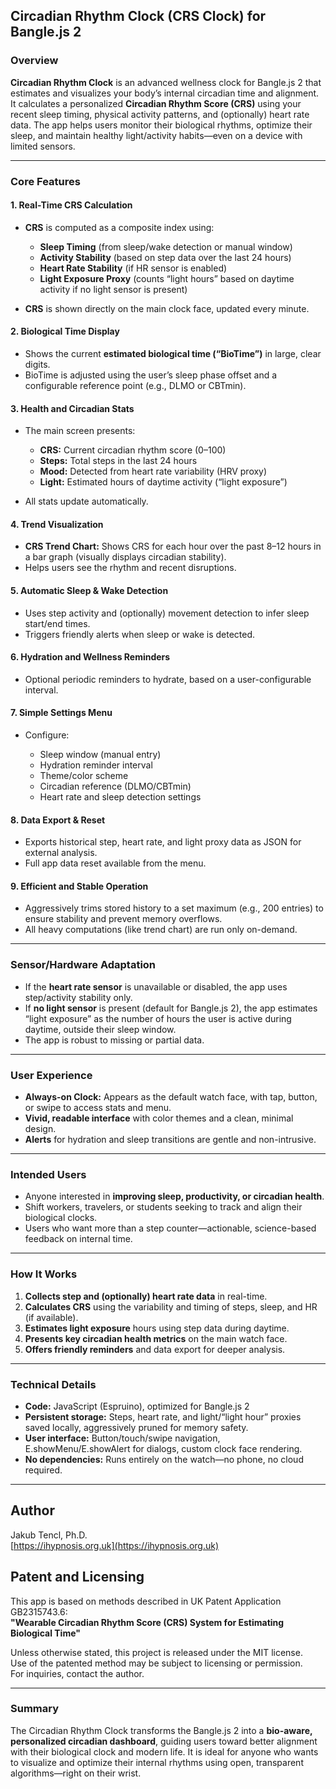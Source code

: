 ## Circadian Rhythm Clock (CRS Clock) for Bangle.js 2

### **Overview**

**Circadian Rhythm Clock** is an advanced wellness clock for Bangle.js 2 that estimates and visualizes your body’s internal circadian time and alignment. It calculates a personalized **Circadian Rhythm Score (CRS)** using your recent sleep timing, physical activity patterns, and (optionally) heart rate data. The app helps users monitor their biological rhythms, optimize their sleep, and maintain healthy light/activity habits—even on a device with limited sensors.

---

### **Core Features**

#### **1. Real-Time CRS Calculation**

* **CRS** is computed as a composite index using:

  * **Sleep Timing** (from sleep/wake detection or manual window)
  * **Activity Stability** (based on step data over the last 24 hours)
  * **Heart Rate Stability** (if HR sensor is enabled)
  * **Light Exposure Proxy** (counts “light hours” based on daytime activity if no light sensor is present)
* **CRS** is shown directly on the main clock face, updated every minute.

#### **2. Biological Time Display**

* Shows the current **estimated biological time (“BioTime”)** in large, clear digits.
* BioTime is adjusted using the user’s sleep phase offset and a configurable reference point (e.g., DLMO or CBTmin).

#### **3. Health and Circadian Stats**

* The main screen presents:

  * **CRS:** Current circadian rhythm score (0–100)
  * **Steps:** Total steps in the last 24 hours
  * **Mood:** Detected from heart rate variability (HRV proxy)
  * **Light:** Estimated hours of daytime activity (“light exposure”)
* All stats update automatically.

#### **4. Trend Visualization**

* **CRS Trend Chart:** Shows CRS for each hour over the past 8–12 hours in a bar graph (visually displays circadian stability).
* Helps users see the rhythm and recent disruptions.

#### **5. Automatic Sleep & Wake Detection**

* Uses step activity and (optionally) movement detection to infer sleep start/end times.
* Triggers friendly alerts when sleep or wake is detected.

#### **6. Hydration and Wellness Reminders**

* Optional periodic reminders to hydrate, based on a user-configurable interval.

#### **7. Simple Settings Menu**

* Configure:

  * Sleep window (manual entry)
  * Hydration reminder interval
  * Theme/color scheme
  * Circadian reference (DLMO/CBTmin)
  * Heart rate and sleep detection settings

#### **8. Data Export & Reset**

* Exports historical step, heart rate, and light proxy data as JSON for external analysis.
* Full app data reset available from the menu.

#### **9. Efficient and Stable Operation**

* Aggressively trims stored history to a set maximum (e.g., 200 entries) to ensure stability and prevent memory overflows.
* All heavy computations (like trend chart) are run only on-demand.

---

### **Sensor/Hardware Adaptation**

* If the **heart rate sensor** is unavailable or disabled, the app uses step/activity stability only.
* If **no light sensor** is present (default for Bangle.js 2), the app estimates “light exposure” as the number of hours the user is active during daytime, outside their sleep window.
* The app is robust to missing or partial data.

---

### **User Experience**

* **Always-on Clock:** Appears as the default watch face, with tap, button, or swipe to access stats and menu.
* **Vivid, readable interface** with color themes and a clean, minimal design.
* **Alerts** for hydration and sleep transitions are gentle and non-intrusive.

---

### **Intended Users**

* Anyone interested in **improving sleep, productivity, or circadian health**.
* Shift workers, travelers, or students seeking to track and align their biological clocks.
* Users who want more than a step counter—actionable, science-based feedback on internal time.

---

### **How It Works**

1. **Collects step and (optionally) heart rate data** in real-time.
2. **Calculates CRS** using the variability and timing of steps, sleep, and HR (if available).
3. **Estimates light exposure** hours using step data during daytime.
4. **Presents key circadian health metrics** on the main watch face.
5. **Offers friendly reminders** and data export for deeper analysis.

---

### **Technical Details**

* **Code:** JavaScript (Espruino), optimized for Bangle.js 2
* **Persistent storage:** Steps, heart rate, and light/“light hour” proxies saved locally, aggressively pruned for memory safety.
* **User interface:** Button/touch/swipe navigation, E.showMenu/E.showAlert for dialogs, custom clock face rendering.
* **No dependencies:** Runs entirely on the watch—no phone, no cloud required.

---

## Author

Jakub Tencl, Ph.D.  
[https://ihypnosis.org.uk](https://ihypnosis.org.uk)

## Patent and Licensing

This app is based on methods described in UK Patent Application GB2315743.6:  
**"Wearable Circadian Rhythm Score (CRS) System for Estimating Biological Time"**

Unless otherwise stated, this project is released under the MIT license.  
Use of the patented method may be subject to licensing or permission.  
For inquiries, contact the author.

---

### **Summary**

The Circadian Rhythm Clock transforms the Bangle.js 2 into a **bio-aware, personalized circadian dashboard**, guiding users toward better alignment with their biological clock and modern life.
It is ideal for anyone who wants to visualize and optimize their internal rhythms using open, transparent algorithms—right on their wrist.

